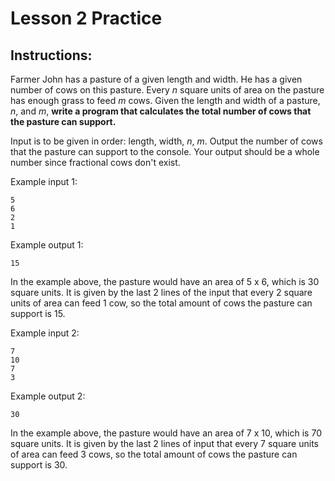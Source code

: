 # Lesson 2 Practice

## Instructions: 

Farmer John has a pasture of a given length and width. He has a given number of cows on this pasture. Every $n$ square units of area on the pasture has enough grass to feed $m$ cows. 
Given the length and width of a pasture, $n$, and $m$, **write a program that calculates the total number of cows that the pasture can support.**

Input is to be given in order: length, width, $n$, $m$. Output the number of cows that the pasture can support to the console. Your output should be a whole number since fractional cows don't exist.

Example input 1:
```
5
6
2
1
```
Example output 1:
```
15
```
In the example above, the pasture would have an area of 5 x 6, which is 30 square units. It is given by the last 2 lines of the input that every 2 square units of area can feed 1 cow, so the total amount of cows the pasture can support is 15.

Example input 2:
```
7
10
7
3
```
Example output 2:
```
30
```
In the example above, the pasture would have an area of 7 x 10, which is 70 square units. It is given by the last 2 lines of input that every 7 square units of area can feed 3 cows, so the total amount of cows the pasture can support is 30.
